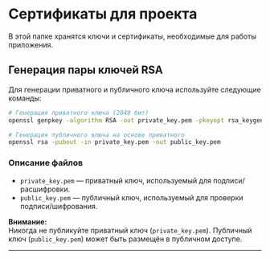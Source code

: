 # Сертификаты для проекта

В этой папке хранятся ключи и сертификаты, необходимые для работы приложения.

## Генерация пары ключей RSA

Для генерации приватного и публичного ключа используйте следующие команды:

```bash
# Генерация приватного ключа (2048 бит)
openssl genpkey -algorithm RSA -out private_key.pem -pkeyopt rsa_keygen_bits:2048

# Генерация публичного ключа на основе приватного
openssl rsa -pubout -in private_key.pem -out public_key.pem
```

### Описание файлов

- `private_key.pem` — приватный ключ, используемый для подписи/расшифровки.
- `public_key.pem` — публичный ключ, используемый для проверки подписи/шифрования.

**Внимание:**  
Никогда не публикуйте приватный ключ (`private_key.pem`). Публичный ключ (`public_key.pem`) может быть размещён в публичном доступе.

---
